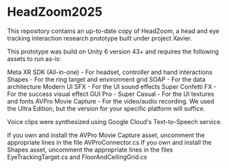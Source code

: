 # HeadZoom2025

This repository contains an up-to-date copy of HeadZoom, a head and eye tracking interaction research prototype built under project Xavier.

This prototype was build on Unity 6 version 43+ and requires the following assets to run as-is:

Meta XR SDK (All-in-one) - For headset, controller and hand interactions
Shapes - For the ring target and environment grid
SOAP - For the data architecture
Modern UI SFX - For the UI sound effects
Super Confetti FX - For the success visual effect
GUI Pro - Super Casual - For the UI textures and fonts
AVPro Movie Capture - For the video/audio recording. We used the Ultra Edition, but the version for your specific platform will suffice.

Voice clips were synthesized using Google Cloud's Text-to-Speech service.

If you own and install the AVPro Movie Capture asset, uncomment the appropriate lines in the file AVProConnector.cs
If you own and install the Shapes asset, uncomment the appropriate lines in the files EyeTrackingTarget.cs and FloorAndCeilingGrid.cs
